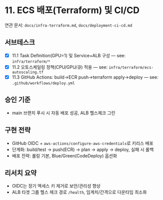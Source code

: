 # 11. ECS 배포(Terraform) 및 CI/CD

연관 문서: `docs/infra-terraform.md`, `docs/deployment-ci-cd.md`

## 서브테스크

- [x] 11.1 Task Definition(GPU=1) 및 Service+ALB 구성 — see: `infra/terraform/*`
- [x] 11.2 오토스케일링 정책(CPU/GPU/큐) 적용 — see: `infra/terraform/ecs-autoscaling.tf`
- [x] 11.3 GitHub Actions: build→ECR push→terraform apply→deploy — see: `.github/workflows/deploy.yml`

## 승인 기준

- main 브랜치 푸시 시 자동 배포 성공, ALB 헬스체크 그린

## 구현 전략

- GitHub OIDC + `aws-actions/configure-aws-credentials`로 키리스 배포
- 단계화: build/test → push(ECR) → plan → apply → deploy, 실패 시 롤백
- 배포 전략: 롤링 기본, Blue/Green(CodeDeploy) 옵션화

## 리서치 요약

- OIDC는 장기 액세스 키 제거로 보안/관리성 향상
- ALB 타겟 그룹 헬스 체크 경로 `/health`, 임계치/간격으로 다운타임 최소화
